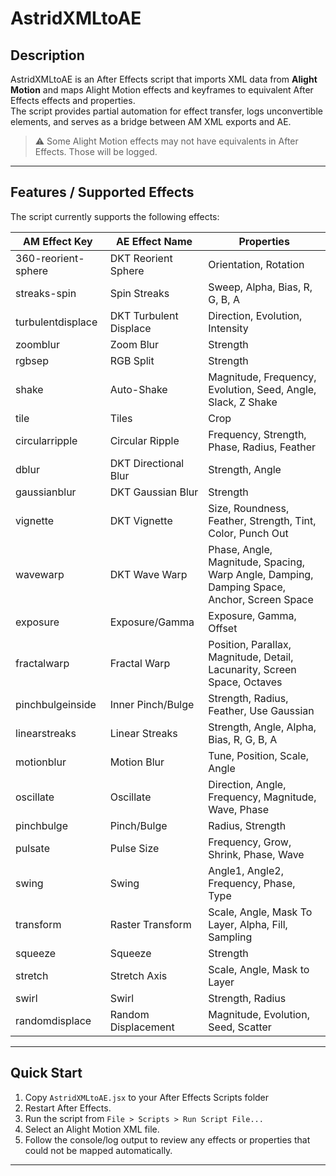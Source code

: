 # AstridXMLtoAE

## Description
AstridXMLtoAE is an After Effects script that imports XML data from **Alight Motion** and maps Alight Motion effects and keyframes to equivalent After Effects effects and properties.  
The script provides partial automation for effect transfer, logs unconvertible elements, and serves as a bridge between AM XML exports and AE.

> ⚠️ Some Alight Motion effects may not have equivalents in After Effects. Those will be logged.

---

## Features / Supported Effects

The script currently supports the following effects:

| AM Effect Key           | AE Effect Name           | Properties |
|-------------------------|-------------------------|------------|
| 360-reorient-sphere     | DKT Reorient Sphere     | Orientation, Rotation |
| streaks-spin            | Spin Streaks            | Sweep, Alpha, Bias, R, G, B, A |
| turbulentdisplace       | DKT Turbulent Displace  | Direction, Evolution, Intensity |
| zoomblur                | Zoom Blur               | Strength |
| rgbsep                  | RGB Split               | Strength |
| shake                   | Auto-Shake              | Magnitude, Frequency, Evolution, Seed, Angle, Slack, Z Shake |
| tile                    | Tiles                   | Crop |
| circularripple          | Circular Ripple         | Frequency, Strength, Phase, Radius, Feather |
| dblur                   | DKT Directional Blur    | Strength, Angle |
| gaussianblur            | DKT Gaussian Blur       | Strength |
| vignette                | DKT Vignette            | Size, Roundness, Feather, Strength, Tint, Color, Punch Out |
| wavewarp                | DKT Wave Warp           | Phase, Angle, Magnitude, Spacing, Warp Angle, Damping, Damping Space, Anchor, Screen Space |
| exposure                | Exposure/Gamma          | Exposure, Gamma, Offset |
| fractalwarp             | Fractal Warp            | Position, Parallax, Magnitude, Detail, Lacunarity, Screen Space, Octaves |
| pinchbulgeinside        | Inner Pinch/Bulge       | Strength, Radius, Feather, Use Gaussian |
| linearstreaks           | Linear Streaks          | Strength, Angle, Alpha, Bias, R, G, B, A |
| motionblur              | Motion Blur             | Tune, Position, Scale, Angle |
| oscillate               | Oscillate               | Direction, Angle, Frequency, Magnitude, Wave, Phase |
| pinchbulge              | Pinch/Bulge             | Radius, Strength |
| pulsate                 | Pulse Size              | Frequency, Grow, Shrink, Phase, Wave |
| swing                   | Swing                   | Angle1, Angle2, Frequency, Phase, Type |
| transform               | Raster Transform        | Scale, Angle, Mask To Layer, Alpha, Fill, Sampling |
| squeeze                 | Squeeze                 | Strength |
| stretch                 | Stretch Axis            | Scale, Angle, Mask to Layer |
| swirl                   | Swirl                   | Strength, Radius |
| randomdisplace          | Random Displacement     | Magnitude, Evolution, Seed, Scatter |

---

## Quick Start
1. Copy `AstridXMLtoAE.jsx` to your After Effects Scripts folder
2. Restart After Effects.
3. Run the script from `File > Scripts > Run Script File...`
4. Select an Alight Motion XML file.
5. Follow the console/log output to review any effects or properties that could not be mapped automatically.

---

